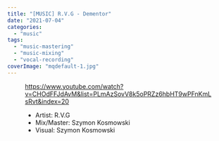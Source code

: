```yaml
---
title: "[MUSIC] R.V.G - Dementor"
date: "2021-07-04"
categories:
  - "music"
tags:
  - "music-mastering"
  - "music-mixing"
  - "vocal-recording"
coverImage: "mqdefault-1.jpg"
---
```


<figure>

https://www.youtube.com/watch?v=CHOdFFJdAvM&list=PLmAzSovV8k5oPRZz6hbHT9wPFnKmLsRvt&index=20

<figcaption>

- Artist: R.V.G
- Mix/Master: Szymon Kosmowski
- Visual: Szymon Kosmowski

</figcaption>



</figure>
